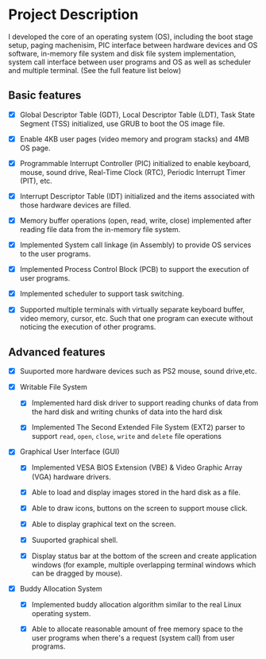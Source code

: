 # Project Description

I developed the core of an operating system (OS), including the boot stage setup, paging machenisim, PIC interface between hardware devices and OS software, in-memory file system and disk file system implementation, system call interface between user programs and OS as well as scheduler and multiple terminal. (See the full feature list below)

## Basic features

- [x] Global Descriptor Table (GDT), Local Descriptor Table (LDT), Task State Segment (TSS) initialized, use GRUB to boot the OS image file.
 
- [x] Enable 4KB user pages (video memory and program stacks) and 4MB OS page.

- [x] Programmable Interrupt Controller (PIC) initialized to enable keyboard, mouse, sound drive, Real-Time Clock (RTC), Periodic Interrupt Timer (PIT), etc. 
 
- [x] Interrupt Descriptor Table (IDT) initialized and the items associated with those hardware devices are filled.
 
- [x] Memory buffer operations (open, read, write, close) implemented after reading file data from the in-memory file system.
 
- [x] Implemented System call linkage (in Assembly) to provide OS services to the user programs.
 
- [x] Implemented Process Control Block (PCB) to support the execution of user programs.
 
- [x] Implemented scheduler to support task switching.

- [x] Supported multiple terminals with virtually separate keyboard buffer, video memory, cursor, etc. Such that one program can execute without noticing the execution of other programs.

## Advanced features

- [x] Suuported more hardware devices such as PS2 mouse, sound drive,etc.

- [x] Writable File System
  
  - [x] Implemented hard disk driver to support reading chunks of data from the hard disk and writing chunks of data into the hard disk
  
  - [x] Implemented The Second Extended File System (EXT2) parser to support `read`, `open`, `close`, `write` and `delete` file operations

- [x] Graphical User Interface (GUI)
  
  - [x] Implemented VESA BIOS Extension (VBE) & Video Graphic Array (VGA) hardware drivers.
  
  - [x] Able to load and display images stored in the hard disk as a file.

  - [x] Able to draw icons, buttons on the screen to support mouse click.
  
  - [x] Able to display graphical text on the screen.
    
  - [x] Suuported graphical shell.
  
  - [x] Display status bar at the bottom of the screen and create application windows (for example, multiple overlapping terminal windows which can be dragged by mouse).

- [x] Buddy Allocation System
  
  - [x] Implemented buddy allocation algorithm similar to the real Linux operating system.
  
  - [x] Able to allocate reasonable amount of free memory space to the user programs when there's a request (system call) from user programs.

